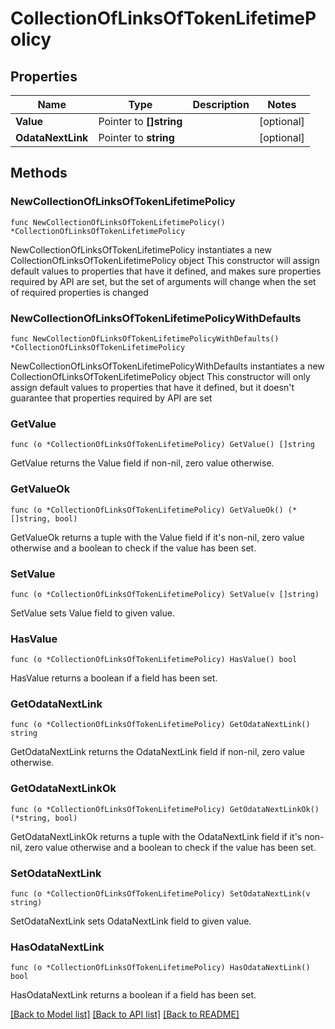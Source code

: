 # CollectionOfLinksOfTokenLifetimePolicy

## Properties

Name | Type | Description | Notes
------------ | ------------- | ------------- | -------------
**Value** | Pointer to **[]string** |  | [optional] 
**OdataNextLink** | Pointer to **string** |  | [optional] 

## Methods

### NewCollectionOfLinksOfTokenLifetimePolicy

`func NewCollectionOfLinksOfTokenLifetimePolicy() *CollectionOfLinksOfTokenLifetimePolicy`

NewCollectionOfLinksOfTokenLifetimePolicy instantiates a new CollectionOfLinksOfTokenLifetimePolicy object
This constructor will assign default values to properties that have it defined,
and makes sure properties required by API are set, but the set of arguments
will change when the set of required properties is changed

### NewCollectionOfLinksOfTokenLifetimePolicyWithDefaults

`func NewCollectionOfLinksOfTokenLifetimePolicyWithDefaults() *CollectionOfLinksOfTokenLifetimePolicy`

NewCollectionOfLinksOfTokenLifetimePolicyWithDefaults instantiates a new CollectionOfLinksOfTokenLifetimePolicy object
This constructor will only assign default values to properties that have it defined,
but it doesn't guarantee that properties required by API are set

### GetValue

`func (o *CollectionOfLinksOfTokenLifetimePolicy) GetValue() []string`

GetValue returns the Value field if non-nil, zero value otherwise.

### GetValueOk

`func (o *CollectionOfLinksOfTokenLifetimePolicy) GetValueOk() (*[]string, bool)`

GetValueOk returns a tuple with the Value field if it's non-nil, zero value otherwise
and a boolean to check if the value has been set.

### SetValue

`func (o *CollectionOfLinksOfTokenLifetimePolicy) SetValue(v []string)`

SetValue sets Value field to given value.

### HasValue

`func (o *CollectionOfLinksOfTokenLifetimePolicy) HasValue() bool`

HasValue returns a boolean if a field has been set.

### GetOdataNextLink

`func (o *CollectionOfLinksOfTokenLifetimePolicy) GetOdataNextLink() string`

GetOdataNextLink returns the OdataNextLink field if non-nil, zero value otherwise.

### GetOdataNextLinkOk

`func (o *CollectionOfLinksOfTokenLifetimePolicy) GetOdataNextLinkOk() (*string, bool)`

GetOdataNextLinkOk returns a tuple with the OdataNextLink field if it's non-nil, zero value otherwise
and a boolean to check if the value has been set.

### SetOdataNextLink

`func (o *CollectionOfLinksOfTokenLifetimePolicy) SetOdataNextLink(v string)`

SetOdataNextLink sets OdataNextLink field to given value.

### HasOdataNextLink

`func (o *CollectionOfLinksOfTokenLifetimePolicy) HasOdataNextLink() bool`

HasOdataNextLink returns a boolean if a field has been set.


[[Back to Model list]](../README.md#documentation-for-models) [[Back to API list]](../README.md#documentation-for-api-endpoints) [[Back to README]](../README.md)



